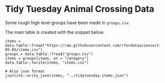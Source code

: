 # Tidy Tuesday Animal Crossing Data

Some rough high level groups have been made in `groups.csv`.

The main table is created with the snippet below.

```{r}
items = data.table::fread("https://raw.githubusercontent.com/rfordatascience/tidytuesday/master/data/2020/2020-05-05/items.csv")
groups = data.table::fread("groups.csv")
items = groups[items, on = "category"]
data.table::fwrite(items, "items.csv")

# Also json format
jsonlite::write_json(items, "../tidytuesday-items.json")
```
